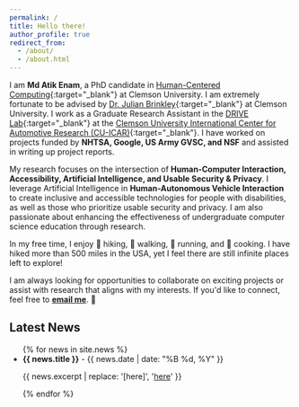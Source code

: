 ```yaml
---
permalink: /
title: Hello there!
author_profile: true
redirect_from: 
  - /about/
  - /about.html
---
```


I am **Md Atik Enam**, a PhD candidate in [Human-Centered Computing](https://www.clemson.edu/cecas/departments/computing/academics/graduates/degrees/phd-hcc.html){:target="_blank"} at Clemson University. I am extremely fortunate to be advised by [Dr. Julian Brinkley](https://scholar.google.com/citations?user=g4BAX40AAAAJ&hl=en){:target="_blank"} at Clemson University. I work as a Graduate Research Assistant in the [DRIVE Lab](https://www.drivelab.ai/){:target="_blank"} at the [Clemson University International Center for Automotive Research (CU-ICAR)](https://cuicar.com/){:target="_blank"}. I have worked on projects funded by **NHTSA, Google, US Army GVSC, and NSF** and assisted in writing up project reports.  

My research focuses on the intersection of **Human-Computer Interaction, Accessibility, Artificial Intelligence, and Usable Security & Privacy**. I leverage Artificial Intelligence in **Human-Autonomous Vehicle Interaction** to create inclusive and accessible technologies for people with disabilities, as well as those who prioritize usable security and privacy. I am also passionate about enhancing the effectiveness of undergraduate computer science education through research. 

In my free time, I enjoy 🥾 hiking, 🚶 walking, 🏃 running, and 🍳 cooking. I have hiked more than 500 miles in the USA, yet I feel there are still infinite places left to explore! 

I am always looking for opportunities to collaborate on exciting projects or assist with research that aligns with my interests. If you'd like to connect, feel free to **[email me](mailto:menam@g.clemson.edu)**. 🙂

## Latest News

<div class="latest-news">
  <ul>
    {% for news in site.news %}
      <li>
        <strong>{{ news.title }}</strong> - {{ news.date | date: "%B %d, %Y" }}
        <p>{{ news.excerpt | replace: '[here]', '<a href="' + news.url + '">here</a>' }}</p>
      </li>
    {% endfor %}
  </ul>
</div>